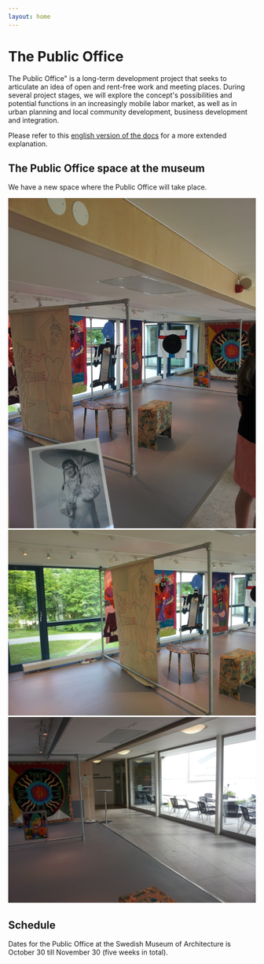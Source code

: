 ```yaml
---
layout: home
---
```


# The Public Office

The Public Office" is a long-term development project that seeks to articulate an idea of open and rent-free work and meeting places. During several project stages, we will explore the concept's possibilities and potential functions in an increasingly mobile labor market, as well as in urban planning and local community development, business development and integration.  

Please refer to this [english version of the docs](/publicOffices.md) for a more extended explanation.


## The Public Office space at the museum

We have a new space where the Public Office will take place.

![po-space-1.jpg](/files/po-space-1.jpg)
![po-space-2.jpg](/files/po-space-2.jpg)
![po-space-3.jpg](/files/po-space-3.jpg)

## Schedule

Dates for the Public Office at the Swedish Museum of Architecture is October 30 till November 30 (five weeks in total).